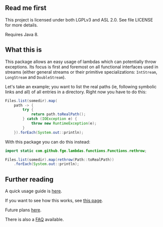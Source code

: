 ## Read me first

This project is licensed under both LGPLv3 and ASL 2.0. See file LICENSE for more details.

Requires Java 8.

## What this is

This package allows an easy usage of lambdas which can potentially throw exceptions. Its focus is
first and foremost on all functional interfaces used in streams (either general streams or their
primitive specializations: `IntStream`, `LongStream` and `DoubleStream`).

Let's take an example; you want to list the real paths (ie, following symbolic links and all) of all
entries in a directory. Right now you have to do this:

```java
Files.list(somedir).map(
    path -> {
        try {
            return path.toRealPath();
        } catch (IOException e) {
            throw new RuntimeException(e);
        }
    }).forEach(System.out::println);
```

With this package you can do this instead:

```java
import static com.github.fge.lambdas.functions.Functions.rethrow;

Files.list(somedir).map(rethrow(Path::toRealPath))
    .forEach(System.out::println);
```

## Further reading

A quick usage guide is [here](https://github.com/fge/throwing-lambdas/wiki/How-to-use).

If you want to see how this works, see [this
page](https://github.com/fge/throwing-lambdas/wiki/How-it-works).

Future plans [here](https://github.com/fge/throwing-lambdas/wiki/Future-plans).

There is also a [FAQ](https://github.com/fge/throwing-lambdas/wiki/FAQ) available.

